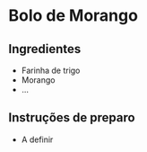 # Bolo de Morango

## Ingredientes

* Farinha de trigo
* Morango
* ...

## Instruções de preparo

* A definir